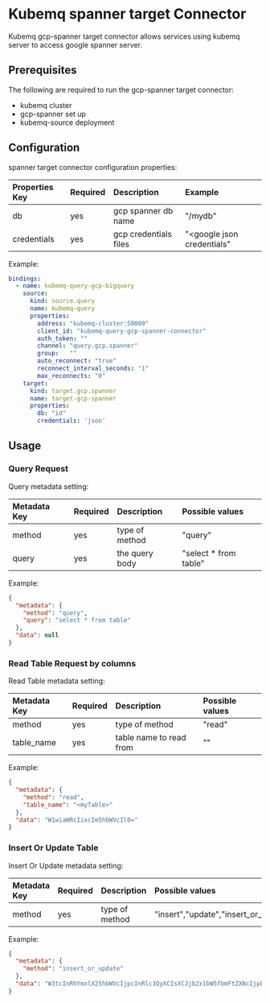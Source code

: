 # Kubemq spanner target Connector

Kubemq gcp-spanner target connector allows services using kubemq server to access google spanner server.

## Prerequisites
The following are required to run the gcp-spanner target connector:

- kubemq cluster
- gcp-spanner set up
- kubemq-source deployment

## Configuration

spanner target connector configuration properties:

| Properties Key | Required | Description                                | Example                         |
|:---------------|:---------|:-------------------------------------------|:--------------------------------|
| db             | yes      | gcp spanner db name                        | "<googleurl>/mydb"              |
| credentials    | yes      | gcp credentials files                      | "<google json credentials"      |

Example:

```yaml
bindings:
  - name: kubemq-query-gcp-bigquery
    source:
      kind: source.query
      name: kubemq-query
      properties:
        address: "kubemq-cluster:50000"
        client_id: "kubemq-query-gcp-spanner-connector"
        auth_token: ""
        channel: "query.gcp.spanner"
        group:   ""
        auto_reconnect: "true"
        reconnect_interval_seconds: "1"
        max_reconnects: "0"
    target:
      kind: target.gcp.spanner
      name: target-gcp-spanner
      properties:
        db: "id"
        credentials: 'json'

```

## Usage

### Query Request

Query metadata setting:

| Metadata Key | Required | Description                  | Possible values       |
|:-------------|:---------|:-----------------------------|:----------------------|
| method       | yes      | type of method               | "query"               |
| query        | yes      | the query body               | "select * from table" |


Example:

```json
{
  "metadata": {
    "method": "query",
    "query": "select * from table"
  },
  "data": null
}
```


### Read Table Request by columns

Read Table metadata setting:

| Metadata Key | Required | Description               | Possible values                         |
|:-------------|:---------|:--------------------------|:----------------------------------------|
| method       | yes      | type of method            | "read"                                  |
| table_name   | yes      | table name to read from   | "<your data set ID>"                    |


Example:

```json
{
  "metadata": {
    "method": "read",
    "table_name": "<myTable>"
  },
  "data": "W1wiaWRcIixcIm5hbWVcIl0="
}
```

### Insert Or Update Table

Insert Or Update metadata setting:

| Metadata Key | Required | Description                     | Possible values                         |
|:-------------|:---------|:--------------------------------|:----------------------------------------|
| method       | yes      | type of method                  | "insert","update","insert_or_update"    |


Example:

```json
{
  "metadata": {
    "method": "insert_or_update"
  },
  "data": "W3tcInRhYmxlX25hbWVcIjpcInRlc3QyXCIsXCJjb2x1bW5fbmFtZXNcIjpbXCJpZFwiLFwibmFtZVwiXSxcImNvbHVtbl92YWx1ZXNcIjpbMTcsXCJuYW1lMVwiXSxcImNvbHVtbl90eXBlXCI6W1wiSU5UNjRcIixcIlNUUklOR1wiXX0se1widGFibGVfbmFtZVwiOlwidGVzdDJcIixcImNvbHVtbl9uYW1lc1wiOltcImlkXCIsXCJuYW1lXCJdLFwiY29sdW1uX3ZhbHVlc1wiOlsxOCxcIm5hbWUyXCJdLFwiY29sdW1uX3R5cGVcIjpbXCJJTlQ2NFwiLFwiU1RSSU5HXCJdfV0="
}
```
